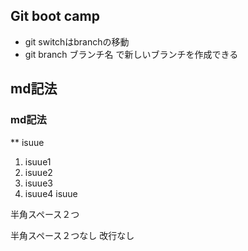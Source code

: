 ## Git boot camp
* git switchはbranchの移動
* git branch ブランチ名 で新しいブランチを作成できる

## md記法

### md記法
** isuue
1. isuue1
2. isuue2
  1. isuue3
  3. isuue4
isuue
  
半角スペース２つ

半角スペース２つなし
改行なし
